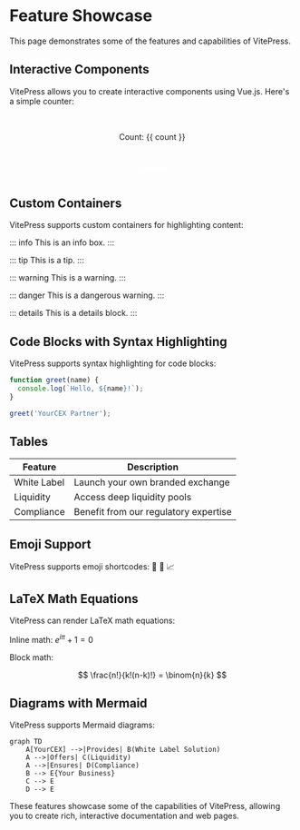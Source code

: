 # Feature Showcase

This page demonstrates some of the features and capabilities of VitePress.

## Interactive Components

VitePress allows you to create interactive components using Vue.js. Here's a simple counter:

<script setup>
import { ref } from 'vue'

const count = ref(0)
</script>

<div class="counter-container">
  <p>Count: {{ count }}</p>
  <button @click="count++">Increment</button>
</div>

<style>
.counter-container {
  display: flex;
  flex-direction: column;
  align-items: center;
  margin: 2rem 0;
}
.counter-container button {
  margin-top: 1rem;
  padding: 0.5rem 1rem;
  font-size: 1rem;
  background-color: var(--vp-c-brand);
  color: white;
  border: none;
  border-radius: 4px;
  cursor: pointer;
  transition: background-color 0.3s;
}
.counter-container button:hover {
  background-color: var(--vp-c-brand-dark);
}
</style>

## Custom Containers

VitePress supports custom containers for highlighting content:

::: info
This is an info box.
:::

::: tip
This is a tip.
:::

::: warning
This is a warning.
:::

::: danger
This is a dangerous warning.
:::

::: details
This is a details block.
:::

## Code Blocks with Syntax Highlighting

VitePress supports syntax highlighting for code blocks:

```javascript
function greet(name) {
  console.log(`Hello, ${name}!`);
}

greet('YourCEX Partner');
```

## Tables

| Feature | Description |
|---------|-------------|
| White Label | Launch your own branded exchange |
| Liquidity | Access deep liquidity pools |
| Compliance | Benefit from our regulatory expertise |

## Emoji Support

VitePress supports emoji shortcodes: :rocket: :money_with_wings: :chart_with_upwards_trend:

## LaTeX Math Equations

VitePress can render LaTeX math equations:

Inline math: $e^{i\pi} + 1 = 0$

Block math:

$$
\frac{n!}{k!(n-k)!} = \binom{n}{k}
$$

## Diagrams with Mermaid

VitePress supports Mermaid diagrams:

```mermaid
graph TD
    A[YourCEX] -->|Provides| B(White Label Solution)
    A -->|Offers| C(Liquidity)
    A -->|Ensures| D(Compliance)
    B --> E{Your Business}
    C --> E
    D --> E
```

These features showcase some of the capabilities of VitePress, allowing you to create rich, interactive documentation and web pages.